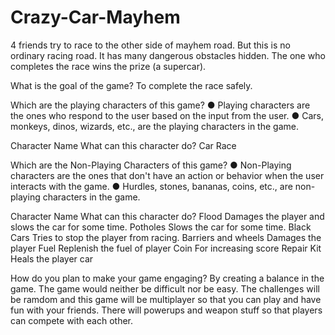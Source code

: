 # Crazy-Car-Mayhem
4 friends try to race to the other side of mayhem road. But this is no ordinary racing road. It has many dangerous obstacles hidden. The one who completes the race wins the prize (a supercar).

What is the goal of the game? 
To complete the race safely.


Which are the playing characters of this game? 
●	Playing characters are the ones who respond to the user based on the input from the user.
●	Cars, monkeys, dinos, wizards, etc., are the playing characters in the game.  

Character Name	   What can this character do?
    Car	                       Race



Which are the Non-Playing Characters of this game?
●	Non-Playing characters are the ones that don't have an action or behavior when the user interacts with the game.
●	Hurdles, stones, bananas, coins, etc., are non-playing characters in the game.   

Character Name	              What can this character do?
  Flood	              Damages the player and slows the car for some time.
  Potholes	                    Slows the car for some time.
  Black Cars	                Tries to stop the player from racing.
  Barriers and wheels	                Damages the player
  Fuel	                       Replenish the fuel of player
  Coin	                           For increasing score
  Repair Kit	                      Heals the player car



How do you plan to make your game engaging? 
By creating a balance in the game. The game would neither be difficult nor be easy. The challenges  will be ramdom and this game will be multiplayer so that you can play and have fun with your friends. There will powerups and weapon stuff so that players can compete with each other.
